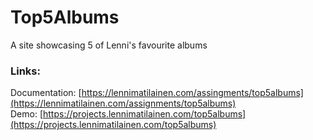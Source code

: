 # Top5Albums
A site showcasing 5 of Lenni's favourite albums

### Links:
Documentation: [https://lennimatilainen.com/assingments/top5albums](https://lennimatilainen.com/assignments/top5albums)  
Demo: [https://projects.lennimatilainen.com/top5albums](https://projects.lennimatilainen.com/top5albums)
